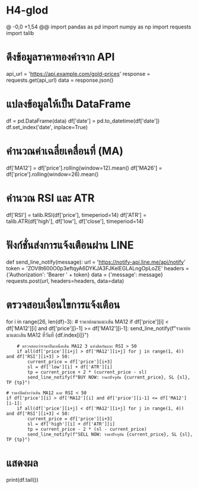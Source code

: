 # H4-glod
@ -0,0 +1,54 @@
import pandas as pd
import numpy as np
import requests
import talib

# ดึงข้อมูลราคาทองคำจาก API
api_url = 'https://api.example.com/gold-prices'
response = requests.get(api_url)
data = response.json()

# แปลงข้อมูลให้เป็น DataFrame
df = pd.DataFrame(data)
df['date'] = pd.to_datetime(df['date'])
df.set_index('date', inplace=True)

# คำนวณค่าเฉลี่ยเคลื่อนที่ (MA)
df['MA12'] = df['price'].rolling(window=12).mean()
df['MA26'] = df['price'].rolling(window=26).mean()

# คำนวณ RSI และ ATR
df['RSI'] = talib.RSI(df['price'], timeperiod=14)
df['ATR'] = talib.ATR(df['high'], df['low'], df['close'], timeperiod=14)

# ฟังก์ชั่นส่งการแจ้งเตือนผ่าน LINE
def send_line_notify(message):
    url = 'https://notify-api.line.me/api/notify'
    token = 'ZOV8t600O0p3eftqyA6DYKJA3FJKelEGLALngOpLoZE'
    headers = {'Authorization': 'Bearer ' + token}
    data = {'message': message}
    requests.post(url, headers=headers, data=data)

# ตรวจสอบเงื่อนไขการแจ้งเตือน
for i in range(26, len(df)-3):
    # ราคาย่อมาแตะเส้น MA12
    if df['price'][i] < df['MA12'][i] and df['price'][i-1] >= df['MA12'][i-1]:
        send_line_notify(f"ราคาย่อมาแตะเส้น MA12 ที่วันที่ {df.index[i]}")

        # ตรวจสอบว่าราคาปิดเหนือเส้น MA12 3 แท่งติดกันและ RSI > 50
        if all(df['price'][i+j] > df['MA12'][i+j] for j in range(1, 4)) and df['RSI'][i+3] > 50:
            current_price = df['price'][i+3]
            sl = df['low'][i] + df['ATR'][i]
            tp = current_price + 2 * (current_price - sl)
            send_line_notify(f"BUY NOW: ราคาปัจจุบัน {current_price}, SL {sl}, TP {tp}")

    # ราคาปิดต่ำกว่าเส้น MA12 และ RSI < 50
    if df['price'][i] > df['MA12'][i] and df['price'][i-1] <= df['MA12'][i-1]:
        if all(df['price'][i+j] < df['MA12'][i+j] for j in range(1, 4)) and df['RSI'][i+3] < 50:
            current_price = df['price'][i+3]
            sl = df['high'][i] + df['ATR'][i]
            tp = current_price - 2 * (sl - current_price)
            send_line_notify(f"SELL NOW: ราคาปัจจุบัน {current_price}, SL {sl}, TP {tp}")

# แสดงผล
print(df.tail())
